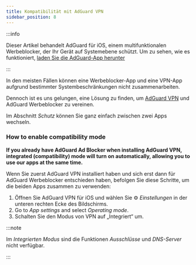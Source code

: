 ```yaml
---
title: Kompatibilität mit AdGuard VPN
sidebar_position: 8
---
```


:::info

Dieser Artikel behandelt AdGuard für iOS, einem multifunktionalen Werbeblocker, der Ihr Gerät auf Systemebene schützt. Um zu sehen, wie es funktioniert, [laden Sie die AdGuard-App herunter](https://agrd.io/download-kb-adblock)

:::

In den meisten Fällen können eine Werbeblocker-App und eine VPN-App aufgrund bestimmter Systembeschränkungen nicht zusammenarbeiten.

Dennoch ist es uns gelungen, eine Lösung zu finden, um [AdGuard VPN](https://adguard-vpn.com/) und AdGuard Werbeblocker zu vereinen.

Im Abschnitt _Schutz_ können Sie ganz einfach zwischen zwei Apps wechseln.

### How to enable compatibility mode

**If you already have AdGuard Ad Blocker when installing AdGuard VPN, integrated (compatibility) mode will turn on automatically, allowing you to use our apps at the same time.**

Wenn Sie zuerst AdGuard VPN installiert haben und sich erst dann für AdGuard Werbeblocker entschieden haben, befolgen Sie diese Schritte, um die beiden Apps zusammen zu verwenden:

1. Öffnen Sie AdGuard VPN für iOS und wählen Sie ⚙ _Einstellungen_ in der unteren rechten Ecke des Bildschirms.
2. Go to _App settings_ and select _Operating mode_.
3. Schalten Sie den Modus von VPN auf „Integriert“ um.

:::note

Im _Integrierten Modus_ sind die Funktionen _Ausschlüsse_ und _DNS-Server_ nicht verfügbar.

:::
